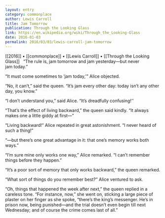 ```yaml
---
layout: entry
category: commonplace
author: Lewis Carroll
title: Jam Tomorrow
publication: Through the Looking Glass
link: https://en.wikipedia.org/wiki/Through_the_Looking-Glass
date: 2016-01-03
permalink: 2016/03/03/lewis-carroll-jam-tomorrow
---
```


[[2016]] • [[commonplace]] • [[Lewis Carroll]] • [[Through the Looking Glass]]
 
“The rule is, jam tomorrow and jam yesterday—but never jam today.”

“It must come sometimes to ‘jam today,’” Alice objected.

“No, it can’t,” said the queen. “It’s jam every other day: today isn’t any other day, you know.”

“I don’t understand you,” said Alice. “It’s dreadfully confusing!’’

“That’s the effect of living backward,” the queen said kindly. “It always makes one a little giddy at first—”

“Living backward!” Alice repeated in great astonishment. “I never heard of such a thing!”

“—but there’s one great advantage in it: that one’s memory works both ways.”

“I’m sure mine only works one way,” Alice remarked. “I can’t remember things before they happen.”

“It’s a poor sort of memory that only works backward,” the queen remarked.

“What sort of things do you remember best?” Alice ventured to ask.

“Oh, things that happened the week after next,” the queen replied in a careless tone. “For instance, now,” she went on, sticking a large piece of plaster on her finger as she spoke, “there’s the king’s messenger. He’s in prison now, being punished—and the trial doesn’t even begin till next Wednesday; and of course the crime comes last of all.”
